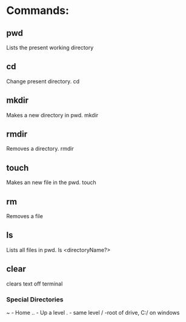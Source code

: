 # Commands:

## pwd
Lists the present working directory
## cd
Change present directory. cd <directoryName>
## mkdir
Makes a new directory in pwd. mkdir <name of directory>
## rmdir
Removes a directory. rmdir <directoryName>
## touch
Makes an new file in the pwd. touch <fileName>
## rm <fileName>
Removes a file
## ls
Lists all files in pwd. ls <directoryName?>
## clear
clears text off terminal

### Special Directories

~ - Home
.. - Up a level
. - same level
/ -root of drive, C:/ on windows